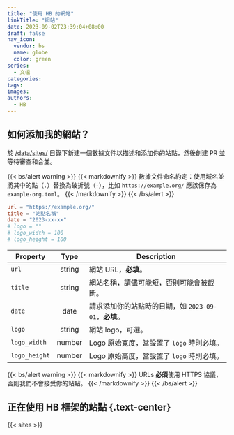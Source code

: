 ```yaml
---
title: "使用 HB 的網站"
linkTitle: "網站"
date: 2023-09-02T23:39:04+08:00
draft: false
nav_icon:
  vendor: bs
  name: globe
  color: green
series:
  - 文檔
categories:
tags:
images:
authors:
  - HB
---
```


## 如何添加我的網站？

於 [/data/sites/](https://github.com/hbstack/site/blob/main/data/sites/) 目錄下新建一個數據文件以描述和添加你的站點，然後創建 PR 並等待審查和合並。

{{< bs/alert warning >}}
{{< markdownify >}}
數據文件命名約定：使用域名並將其中的點（`.`）替換為破折號（`-`），比如 `https://example.org/` 應該保存為 `example-org.toml`。
{{< /markdownify >}}
{{< /bs/alert >}}

```toml
url = "https://example.org/"
title = "站點名稱"
date = "2023-xx-xx"
# logo = ""
# logo_width = 100
# logo_height = 100
```

| Property | Type | Description |
| -------- | :--: | ----------- |
| `url` | string | 網站 URL，**必填**。 |
| `title` | string | 網站名稱，請儘可能短，否則可能會被截斷。 |
| `date` | date | 請求添加你的站點時的日期，如 `2023-09-01`，**必填**。 |
| `logo` | string | 網站 logo，可選。|
| `logo_width` | number | Logo 原始寬度，當設置了 `logo` 時則必填。 |
| `logo_height` | number | Logo 原始高度，當設置了 `logo` 時則必填。 |

{{< bs/alert warning >}}
{{< markdownify >}}
URLs **必須**使用 HTTPS 協議，否則我們不會接受你的站點。
{{< /markdownify >}}
{{< /bs/alert >}}

## 正在使用 HB 框架的站點 {.text-center}

{{< sites >}}
